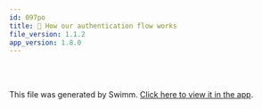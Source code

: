 ```yaml
---
id: 097po
title: 🔑 How our authentication flow works
file_version: 1.1.2
app_version: 1.8.0
---
```


<br/>

<br/>

This file was generated by Swimm. [Click here to view it in the app](https://swimm-web-app.web.app/repos/Z2l0aHViJTNBJTNBZGVtbyUzQSUzQXN3aW1tdXNlcnRlc3RpbmcxMQ==/docs/097po).
